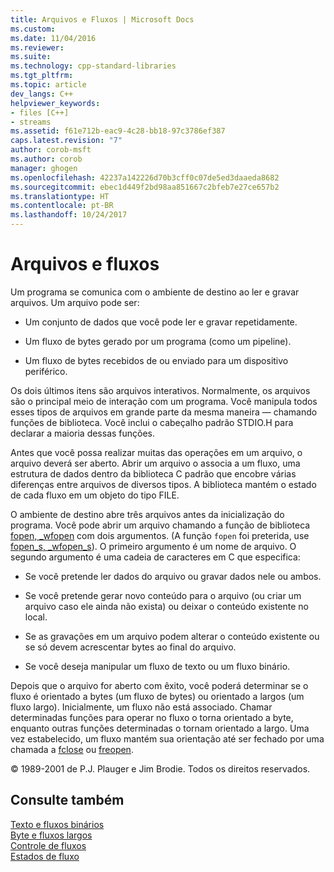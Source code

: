 ```yaml
---
title: Arquivos e Fluxos | Microsoft Docs
ms.custom: 
ms.date: 11/04/2016
ms.reviewer: 
ms.suite: 
ms.technology: cpp-standard-libraries
ms.tgt_pltfrm: 
ms.topic: article
dev_langs: C++
helpviewer_keywords:
- files [C++]
- streams
ms.assetid: f61e712b-eac9-4c28-bb18-97c3786ef387
caps.latest.revision: "7"
author: corob-msft
ms.author: corob
manager: ghogen
ms.openlocfilehash: 42237a142226d70b3cff0c07de5ed3daaeda8682
ms.sourcegitcommit: ebec1d449f2bd98aa851667c2bfeb7e27ce657b2
ms.translationtype: HT
ms.contentlocale: pt-BR
ms.lasthandoff: 10/24/2017
---
```

# <a name="files-and-streams"></a>Arquivos e fluxos
Um programa se comunica com o ambiente de destino ao ler e gravar arquivos. Um arquivo pode ser:  
  
-   Um conjunto de dados que você pode ler e gravar repetidamente.  
  
-   Um fluxo de bytes gerado por um programa (como um pipeline).  
  
-   Um fluxo de bytes recebidos de ou enviado para um dispositivo periférico.  
  
 Os dois últimos itens são arquivos interativos. Normalmente, os arquivos são o principal meio de interação com um programa. Você manipula todos esses tipos de arquivos em grande parte da mesma maneira — chamando funções de biblioteca. Você inclui o cabeçalho padrão STDIO.H para declarar a maioria dessas funções.  
  
 Antes que você possa realizar muitas das operações em um arquivo, o arquivo deverá ser aberto. Abrir um arquivo o associa a um fluxo, uma estrutura de dados dentro da biblioteca C padrão que encobre várias diferenças entre arquivos de diversos tipos. A biblioteca mantém o estado de cada fluxo em um objeto do tipo FILE.  
  
 O ambiente de destino abre três arquivos antes da inicialização do programa. Você pode abrir um arquivo chamando a função de biblioteca [fopen, _wfopen](../c-runtime-library/reference/fopen-wfopen.md) com dois argumentos. (A função `fopen` foi preterida, use [fopen_s, _wfopen_s](../c-runtime-library/reference/fopen-s-wfopen-s.md)). O primeiro argumento é um nome de arquivo. O segundo argumento é uma cadeia de caracteres em C que especifica:  
  
-   Se você pretende ler dados do arquivo ou gravar dados nele ou ambos.  
  
-   Se você pretende gerar novo conteúdo para o arquivo (ou criar um arquivo caso ele ainda não exista) ou deixar o conteúdo existente no local.  
  
-   Se as gravações em um arquivo podem alterar o conteúdo existente ou se só devem acrescentar bytes ao final do arquivo.  
  
-   Se você deseja manipular um fluxo de texto ou um fluxo binário.  
  
 Depois que o arquivo for aberto com êxito, você poderá determinar se o fluxo é orientado a bytes (um fluxo de bytes) ou orientado a largos (um fluxo largo). Inicialmente, um fluxo não está associado. Chamar determinadas funções para operar no fluxo o torna orientado a byte, enquanto outras funções determinadas o tornam orientado a largo. Uma vez estabelecido, um fluxo mantém sua orientação até ser fechado por uma chamada a [fclose](../c-runtime-library/reference/fclose-fcloseall.md) ou [freopen](../c-runtime-library/reference/freopen-wfreopen.md).  
  
 © 1989-2001 de P.J. Plauger e Jim Brodie. Todos os direitos reservados.  
  
## <a name="see-also"></a>Consulte também  
 [Texto e fluxos binários](../c-runtime-library/text-and-binary-streams.md)   
 [Byte e fluxos largos](../c-runtime-library/byte-and-wide-streams.md)   
 [Controle de fluxos](../c-runtime-library/controlling-streams.md)   
 [Estados de fluxo](../c-runtime-library/stream-states.md)